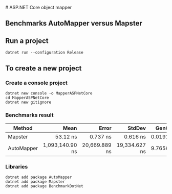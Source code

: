 ﻿﻿# ASP.NET Core object mapper 
## Benchmarks AutoMapper versus Mapster

## Run a project
```
dotnet run --configuration Release 
```

## To create a new project
### Create a console project
```
dotnet new console -o MapperASPNetCore
cd MapperASPNetCore
dotnet new gitignore
```

### Benchmarks result

|     Method |            Mean |         Error |        StdDev |   Gen0 |   Gen1 | Allocated |
|----------- |----------------:|--------------:|--------------:|-------:|-------:|----------:|
|    Mapster |        53.12 ns |      0.737 ns |      0.616 ns | 0.0191 |      - |     160 B |
| AutoMapper | 1,093,140.90 ns | 20,669.889 ns | 19,334.627 ns | 9.7656 | 3.9063 |   90678 B |

### Libraries
```
dotnet add package AutoMapper
dotnet add package Mapster
dotnet add package BenchmarkDotNet
```
